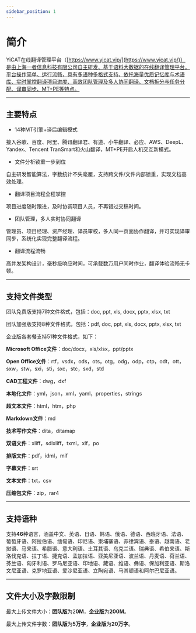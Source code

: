 ```yaml
---
sidebar_position: 1
---
```

简介
======

YiCAT在线翻译管理平台（[https://www.yicat.vip/](https://www.yicat.vip/)）是由上海一者信息科技有限公司自主研发、基于语料大数据的在线翻译管理平台。平台操作简单、运行流畅，具有多语种多格式支持、依托海量优质记忆库与术语库、实时掌控翻译项目进度、高效团队管理及多人协同翻译、文档拆分与任务分配、译审同步、MT+PE等特点。

* * *

主要特点
----

*   14种MT引擎+译后编辑模式

接入谷歌、百度、阿里、腾讯翻译君、有道、小牛翻译、必应、AWS、DeepL、Yandex、Tencent TranSmart和火山翻译，MT+PE开启人机交互新模式。

*   文件分析锁重一步到位

自主研发智能算法，字数统计不失毫厘，支持跨文件/文件内部锁重，实现文档高效处理。

*   翻译项目流程全程掌控

项目进度随时跟进，及时协调项目人员，不再错过交稿时间。

*   团队管理，多人实时协同翻译

管理员、项目经理、资产经理、译员审校，多人同一页面协作翻译，并可实现译审同步，系统化实现完整翻译流程。

*   翻译流程流畅

高并发架构设计，毫秒级响应时间，可承载数万用户同时作业，翻译体验流畅无卡顿。

* * *

支持文件类型
------

团队免费版支持7种文件格式，包括：doc, ppt, xls, docx, pptx, xlsx, txt

团队加强版支持8种文件格式，包括：pdf, doc, ppt, xls, docx, pptx, xlsx, txt

企业版各套餐支持51种文件格式，如下：

**Microsoft Office文件**：doc/docx，xls/xlsx，ppt/pptx

**Open Office文件**：rtf，vsdx，ods，ots，otg，odg，odp，otp，odt，ott，sxw，stw，sxi，sti，sxc，stc，sxd，std

**CAD工程文件**：dwg，dxf

**本地化文件**：yml，json，xml，yaml，properties，strings

**超文本文件**：html，htm，php

**Markdown文件**：md

**技术写作文件**：dita，ditamap

**双语文件**：xliff，sdlxliff，txml，xlf，po

**排版文件**：pdf，idml，mif

**字幕文件**：srt

**文本文件**：txt，csv

**压缩包文件**：zip，rar4

* * *

支持语种
----

支持**46**种语言，涵盖中文、英语、日语、韩语、俄语、德语、西班牙语、法语、葡萄牙语、阿拉伯语、缅甸语、印尼语、柬埔寨语、菲律宾语、泰语、越南语、老挝语、马来语、希腊语、意大利语、土耳其语、乌克兰语、瑞典语、希伯来语、斯洛伐克语、拉丁语、捷克语、孟加拉语、亚美尼亚语、波兰语、丹麦语、荷兰语、芬兰语、匈牙利语、罗马尼亚语、印地语、藏语、维语、彝语、保加利亚语、斯洛文尼亚语、克罗地亚语、爱沙尼亚语、立陶宛语、马其顿语和阿尔巴尼亚语。

* * *

文件大小及字数限制
---------

最大上传文件大小：**团队版**为2**0M**，**企业版**为**200M**。

最大上传文件字数：**团队版**为**5万字**，**企业版**为**20万字**。